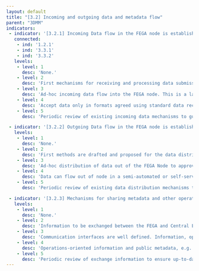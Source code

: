 ```yaml
---
layout: default
title: "[3.2] Incoming and outgoing data and metadata flow"
parent: "3DMM"
indicators:
 - indicator: '[3.2.1] Incoming Data flow in the FEGA node is established'
   connected:
    - ind: '1.2.1'
    - ind: '3.3.1'
    - ind: '3.3.2'
   levels:
    - level: 1
      desc: 'None.'
    - level: 2
      desc: 'First mechanisms for receiving and processing data submissions are designed.'
    - level: 3  
      desc: 'Ad-hoc incoming data flow into the FEGA node. This is a largely automated process.'
    - level: 4
      desc: 'Accept data only in formats agreed using standard data reception services in a more automated manner. Accepted formats follow the general agreement reached at the FEGA ecosystem.'
    - level: 5
      desc: 'Periodic review of existing incoming data mechanisms to guarantee up-to-date implementations and the opportunity to incorporate newly accepted data-types and developed data transfer protocols for accepted data-types.'

 - indicator: '[3.2.2] Outgoing Data flow in the FEGA node is established'
   levels:
    - level: 1
      desc: 'None.'
    - level: 2
      desc: 'First methods are drafted and proposed for the data distribution out of the FEGA node.'
    - level: 3  
      desc: 'Ad-hoc distribution of data out of the FEGA Node to approved users using manual/non-scalable mechanisms.'
    - level: 4
      desc: 'Data can flow out of node in a semi-automated or self-service way for approved users using secure protocols. Majority of data distribution scenarios agreed by the FEGA ecosystem are supported by the node.'
    - level: 5
      desc: 'Periodic review of existing data distribution mechanisms to guarantee up-to-date implementations and the opportunity to incorporate newly accepted data-types, developed data transfer protocols as well as to scale-up the service to cope with increasing use, including the use of standards for partial data retrieval.'

 - indicator: '[3.2.3] Mechanisms for sharing metadata and other operations-oriented information are established between the FEGA node and Central EGA'
   levels:
    - level: 1
      desc: 'None.'
    - level: 2
      desc: 'Information to be exchanged between the FEGA and Central EGA is drafted.'
    - level: 3  
      desc: 'Communication interfaces are well defined. Information, operations-oriented and public metadata, e.g. study metadata, accessions, can be exchanged between the FEGA node and Central EGA in a manual way.'
    - level: 4
      desc: 'Operations-oriented information and public metadata, e.g. study metadata, accessions, is exchanged between the FEGA Node and Central EGA in an automated or scheduled way.'
    - level: 5
      desc: 'Periodic review of exchange information to ensure up-to-date implementations as well as to facilitate the adoption of new standards and newly developed technologies. This periodic review can facilitate the redefinition of exchanged information.'
---
```

